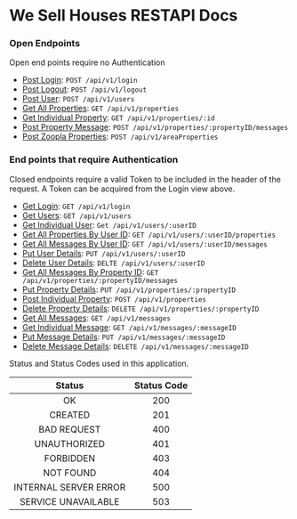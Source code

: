 # We Sell Houses RESTAPI Docs

### Open Endpoints 

Open end points require no Authentication

* [Post Login](markdowns/postLogin.md): `POST /api/v1/login`
* [Post Logout](markdowns/logout.md): `POST /api/v1/logout`
* [Post User](markdowns/postUser.md): `POST /api/v1/users`
* [Get All Properties](markdowns/getAllProperties.md): `GET /api/v1/properties`
* [Get Individual Property](markdowns/getIndividualProperty.md): `GET /api/v1/properties/:id` 
* [Post Property Message](markdowns/postPropertyMessage.md): `POST /api/v1/properties/:propertyID/messages`
* [Post Zoopla Properties](markdowns/postZooplaProperties.md): `POST /api/v1/areaProperties`

### End points that require Authentication

Closed endpoints require a valid Token to be included in the header of the request. A Token can be acquired from the Login view above.

* [Get Login](markdowns/getLogin.md): `GET /api/v1/login`
* [Get Users](markdowns/getUsers.md): `GET /api/v1/users`
* [Get Individual User](markdowns/getIndividualUser.md): `Get /api/v1/users/:userID`
* [Get All Properties By User ID](markdowns/getAllPropertiesByUserID.md): `GET /api/v1/users/:userID/properties`
* [Get All Messages By User ID](markdowns/getAllMessagesByUserID.md): `GET /api/v1/users/:userID/messages` 
* [Put User Details](markdowns/putUserDetails.md): `PUT /api/v1/users/:userID`
* [Delete User Details](markdowns/deleteUser.md): `DELTE /api/v1/users/:userID`
* [Get All Messages By Property ID](markdowns/getAllMessagesByPropertyID.md): `GET /api/v1/properties/:propertyID/messages`
* [Put Property Details](markdowns/putPropertyDetails.md): `PUT /api/v1/properties/:propertyID`
* [Post Individual Property](markdowns/postProperty.md): `POST /api/v1/properties`
* [Delete Property Details](markdowns/deleteProperty.md): `DELETE /api/v1/properties/:propertyID`
* [Get All Messages](markdowns/getAllMessages.md): `GET /api/v1/messages`
* [Get Individual Message](markdowns/getIndividualMessages.md): `GET /api/v1/messages/:messageID`
* [Put Message Details](markdowns/putMessageDetails.md): `PUT /api/v1/messages/:messageID`
* [Delete Message Details](markdowns/deleteMessage.md): `DELETE /api/v1/messages/:messageID`

Status and Status Codes used in this application.

| Status | Status Code |
| :---:  | :---:  |
| OK | 200 |
| CREATED | 201 |
| BAD REQUEST | 400 |
| UNAUTHORIZED | 401 |
| FORBIDDEN | 403 |
| NOT FOUND | 404 |
| INTERNAL SERVER ERROR | 500 |
| SERVICE UNAVAILABLE | 503 |
 









 



